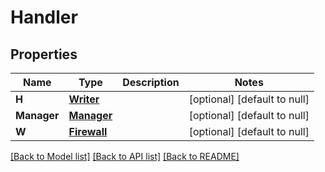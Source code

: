 # Handler

## Properties
Name | Type | Description | Notes
------------ | ------------- | ------------- | -------------
**H** | [**Writer**](Writer.md) |  | [optional] [default to null]
**Manager** | [**Manager**](Manager.md) |  | [optional] [default to null]
**W** | [**Firewall**](Firewall.md) |  | [optional] [default to null]

[[Back to Model list]](../README.md#documentation-for-models) [[Back to API list]](../README.md#documentation-for-api-endpoints) [[Back to README]](../README.md)


